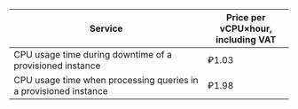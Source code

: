 | Service | Price per vCPU×hour, <br>including VAT |
| ---- | ---- |
| CPU usage time during downtime of a provisioned instance | ₽1.03 |
| CPU usage time when processing queries in a provisioned instance | ₽1.98 |
